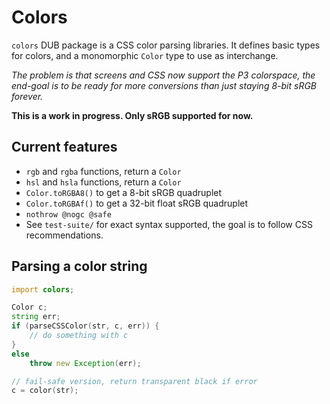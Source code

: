 # Colors

`colors` DUB package is a CSS color parsing libraries.
It defines basic types for colors, and a monomorphic `Color` type to 
use as interchange.

_The problem is that screens and CSS now support the P3 colorspace, the 
end-goal is to be ready for more conversions than just staying 8-bit 
sRGB forever._

**This is a work in progress. Only sRGB supported for now.**


## Current features

- `rgb` and `rgba` functions, return a `Color`
- `hsl` and `hsla` functions, return a `Color`
- `Color.toRGBA8()` to get a 8-bit sRGB quadruplet
- `Color.toRGBAf()` to get a 32-bit float sRGB quadruplet
- `nothrow @nogc @safe`
- See `test-suite/` for exact syntax supported, the goal is to follow 
  CSS recommendations.


## Parsing a color string

```d
import colors;

Color c;
string err;
if (parseCSSColor(str, c, err)) {
    // do something with c
}
else
    throw new Exception(err);

// fail-safe version, return transparent black if error
c = color(str);


```